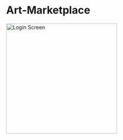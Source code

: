# Art-Marketplace



<img src="![IMG_3511](https://github.com/user-attachments/assets/8e42b0d6-47fc-4ca3-bce0-a8a12aac9c85)" alt="Login Screen" width="300"/>
